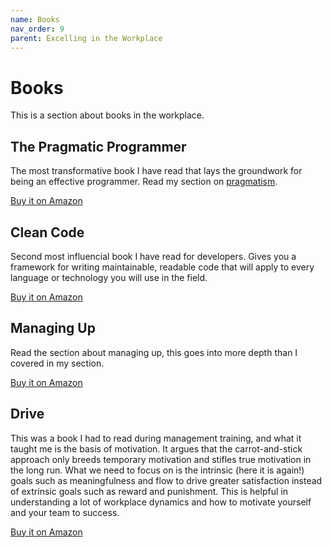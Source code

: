 ```yaml
---
name: Books
nav_order: 9
parent: Excelling in the Workplace
---
```


# Books

This is a section about books in the workplace.

## The Pragmatic Programmer

The most transformative book I have read that lays the groundwork for being an effective programmer. Read my section on [pragmatism](https://thehandbook.jamlouie.com/excelling-in-the-workplace/pragmatism.html).

[Buy it on Amazon](https://amzn.to/3o42f4c)

## Clean Code

Second most influencial book I have read for developers. Gives you a framework for writing maintainable, readable code that will apply to every language or technology you will use in the field.

[Buy it on Amazon](https://amzn.to/3iIzw4h)

## Managing Up

Read the section about managing up, this goes into more depth than I covered in my section.

[Buy it on Amazon](https://amzn.to/3935Mvr)

## Drive

This was a book I had to read during management training, and what it taught me is the basis of motivation. It argues that the carrot-and-stick approach only breeds temporary motivation and stifles true motivation in the long run. What we need to focus on is the intrinsic (here it is again!) goals such as meaningfulness and flow to drive greater satisfaction instead of extrinsic goals such as reward and punishment. This is helpful in understanding a lot of workplace dynamics and how to motivate yourself and your team to success.

[Buy it on Amazon](https://amzn.to/3aeE1AB)